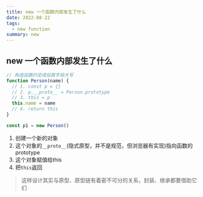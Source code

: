 ```yaml
---
title: new 一个函数内部发生了什么
date: 2022-08-22
tags:
  - new function
summary: new
---
```


## new 一个函数内部发生了什么
```javascript
// 构造函数约定成俗首字母大写
function Person(name) {
  // 1. const p = {}
  // 2. p.__proto__ = Person.prototype
  // 3. this = p
  this.name = name
  // 4. return this
}

const p1 = new Person()
```
1. 创建一个新的对象
2. 这个对象的`__proto__`(隐式原型，并不是规范，但浏览器有实现)指向函数的prototype
3. 这个对象赋值给this
4. 把`this`返回
> 这样设计其实与原型、原型链有着密不可分的关系，封装、继承都要借助它们